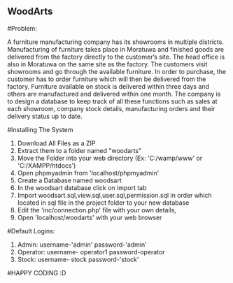 ## WoodArts

#Problem:

A furniture manufacturing company has its showrooms in multiple districts. Manufacturing of furniture takes place in Moratuwa and finished goods are delivered from the factory directly to the customer’s site. The head office is also in Moratuwa on the same site as the factory. The customers visit showrooms and go through the available furniture. In order to purchase, the customer has to order furniture which will then be delivered from the factory. Furniture available on stock is delivered within three days and others are manufactured and delivered within one month. The company is to design a database to keep track of all these functions such as sales at each showroom, company stock details, manufacturing orders and their delivery status up to date.

#Installing The System

1. Download All Files as a ZIP
2. Extract them to a folder named "woodarts"
3. Move the Folder into your web directory (Ex: 'C:/wamp/www' or 'C:/XAMPP/htdocs')
4. Open phpmyadmin from 'localhost/phpmyadmin'
5. Create a Database named woodsart
6. In the woodsart database click on import tab
5. Import woodsart.sql,view.sql,user.sql,permission.sql in order which located in sql file in the project folder to your new database 
6. Edit the 'inc/connection.php' file with your own details,
7. Open 'localhost/woodarts' with your web browser

#Default Logins: 
  1. Admin: username-'admin'     password-'admin'   
  2. Operator: username- operator1       password-operator
  3. Stock: username- stock     password-'stock'
  
#HAPPY CODING :D


